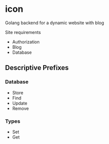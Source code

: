 # icon
Golang backend for a dynamic website with blog

Site requirements
- Authorization
- Blog
- Database


## Descriptive Prefixes

### Database
- Store
- Find
- Update
- Remove

### Types
- Set
- Get

